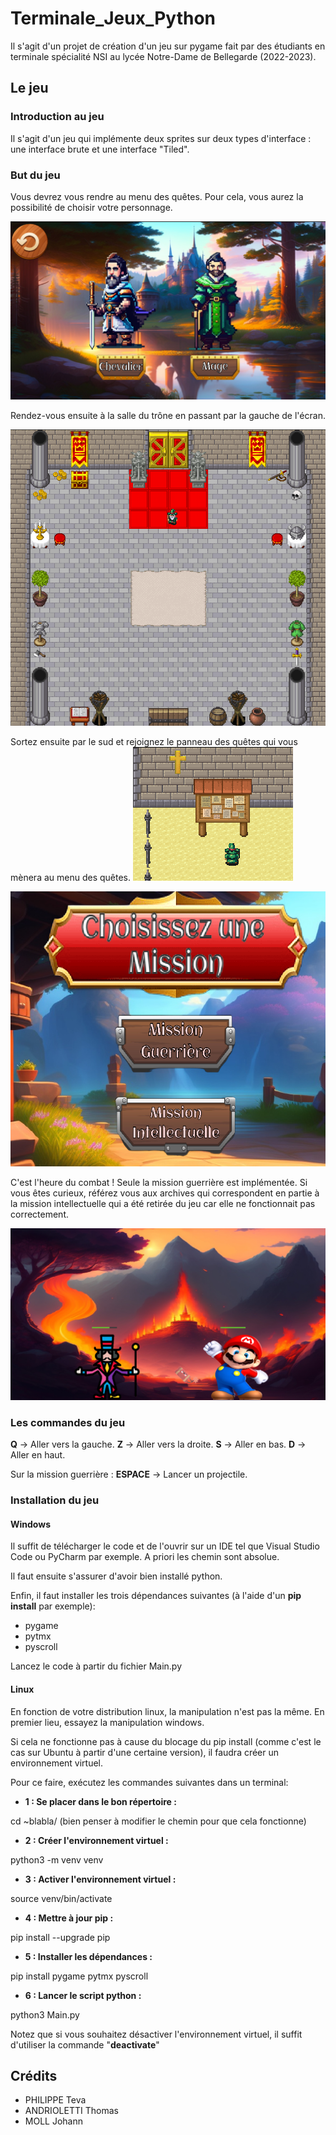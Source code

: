 # Terminale_Jeux_Python
Il s'agit d'un projet de création d'un jeu sur pygame fait par des étudiants en terminale spécialité NSI au lycée Notre-Dame de Bellegarde (2022-2023).

## Le jeu

### Introduction au jeu
Il s'agit d'un jeu qui implémente deux sprites sur deux types d'interface : une interface brute et une interface "Tiled".

### But du jeu

Vous devrez vous rendre au menu des quêtes. Pour cela, vous aurez la possibilité de choisir votre personnage.

![Choix_Perso](README_Assets/choix_perso.png)

Rendez-vous ensuite à la salle du trône en passant par la gauche de l'écran.

![Salle_Trone](README_Assets/salle_trone.png)

Sortez ensuite par le sud et rejoignez le panneau des quêtes qui vous mènera au menu des quêtes.
![Panneau_Quetes](README_Assets/panneau_quetes.png)

![Choix_Quetes](README_Assets/choix_quetes.png)

C'est l'heure du combat ! Seule la mission guerrière est implémentée. Si vous êtes curieux, référez vous aux archives qui correspondent en partie à la mission intellectuelle qui a été retirée du jeu car elle ne fonctionnait pas correctement.

![Combat_Mage](README_Assets/combat_mage.png)

### Les commandes du jeu

**Q** -> Aller vers la gauche.
**Z** -> Aller vers la droite.
**S** -> Aller en bas.
**D** -> Aller en haut.

Sur la mission guerrière :
**ESPACE** -> Lancer un projectile.

### Installation du jeu
#### Windows
Il suffit de télécharger le code et de l'ouvrir sur un IDE tel que Visual Studio Code ou PyCharm par exemple. A priori les chemin sont absolue.

Il faut ensuite s'assurer d'avoir bien installé python.

Enfin, il faut installer les trois dépendances suivantes (à l'aide d'un **pip install** par exemple):
- pygame
- pytmx
- pyscroll

Lancez le code à partir du fichier Main.py

#### Linux
En fonction de votre distribution linux, la manipulation n'est pas la même. En premier lieu, essayez la manipulation windows.

Si cela ne fonctionne pas à cause du blocage du pip install (comme c'est le cas sur Ubuntu à partir d'une certaine version), il faudra créer un environnement virtuel.

Pour ce faire, exécutez les commandes suivantes dans un terminal: 

- **1 : Se placer dans le bon répertoire :**

cd ~blabla/ (bien penser à modifier le chemin pour que cela fonctionne)

- **2 : Créer l'environnement virtuel :**

python3 -m venv venv

- **3 : Activer l'environnement virtuel :**

source venv/bin/activate

- **4 : Mettre à jour pip :**

pip install --upgrade pip

- **5 : Installer les dépendances :**

pip install pygame pytmx pyscroll

- **6 : Lancer le script python :**

python3 Main.py

Notez que si vous souhaitez désactiver l'environnement virtuel, il suffit d'utiliser la commande "**deactivate**"

## Crédits
- PHILIPPE Teva
- ANDRIOLETTI Thomas
- MOLL Johann
